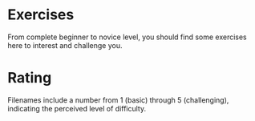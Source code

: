 Exercises
=============

From complete beginner to novice level, you should find some exercises here to interest and challenge you.


Rating
=============

Filenames include a number from 1 (basic) through 5 (challenging), indicating the perceived level of difficulty.  